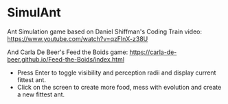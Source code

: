 # SimulAnt
Ant Simulation game based on Daniel Shiffman's Coding Train video: https://www.youtube.com/watch?v=qzFlnX-z38U

And Carla De Beer's Feed the Boids game: https://carla-de-beer.github.io/Feed-the-Boids/index.html

* Press Enter to toggle visibility and perception radii and display current fittest ant.
* Click on the screen to create more food, mess with evolution and create a new fittest ant.


